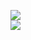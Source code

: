 [![](https://img.shields.io/badge/Made%20With-Github%20Spray-lightgrey.svg?style=for-the-badge&logo=github)](https://github.com/Annihil/github-spray#26734)  
[![](https://i.imgur.com/2DrTn0Z.gif)](https://github.com/Annihil/github-spray)